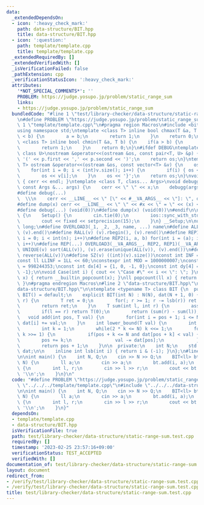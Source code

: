 ```yaml
---
data:
  _extendedDependsOn:
  - icon: ':heavy_check_mark:'
    path: data-structure/BIT.hpp
    title: data-structure/BIT.hpp
  - icon: ':question:'
    path: template/template.cpp
    title: template/template.cpp
  _extendedRequiredBy: []
  _extendedVerifiedWith: []
  _isVerificationFailed: false
  _pathExtension: cpp
  _verificationStatusIcon: ':heavy_check_mark:'
  attributes:
    '*NOT_SPECIAL_COMMENTS*': ''
    PROBLEM: https://judge.yosupo.jp/problem/static_range_sum
    links:
    - https://judge.yosupo.jp/problem/static_range_sum
  bundledCode: "#line 1 \"test/library-checker/data-structure/static-range-sum.test.cpp\"\
    \n#define PROBLEM \"https://judge.yosupo.jp/problem/static_range_sum\"\n#line\
    \ 1 \"template/template.cpp\"\n#pragma region Macros\n#include <bits/stdc++.h>\n\
    using namespace std;\ntemplate <class T> inline bool chmax(T &a, T b) {\n    if(a\
    \ < b) {\n        a = b;\n        return 1;\n    }\n    return 0;\n}\ntemplate\
    \ <class T> inline bool chmin(T &a, T b) {\n    if(a > b) {\n        a = b;\n\
    \        return 1;\n    }\n    return 0;\n}\n#ifdef DEBUG\ntemplate <class T,\
    \ class U>\nostream &operator<<(ostream &os, const pair<T, U> &p) {\n    os <<\
    \ '(' << p.first << ',' << p.second << ')';\n    return os;\n}\ntemplate <class\
    \ T> ostream &operator<<(ostream &os, const vector<T> &v) {\n    os << '{';\n\
    \    for(int i = 0; i < (int)v.size(); i++) {\n        if(i) { os << ','; }\n\
    \        os << v[i];\n    }\n    os << '}';\n    return os;\n}\nvoid debugg()\
    \ { cerr << endl; }\ntemplate <class T, class... Args>\nvoid debugg(const T &x,\
    \ const Args &... args) {\n    cerr << \" \" << x;\n    debugg(args...);\n}\n\
    #define debug(...)                                                           \
    \  \\\n    cerr << __LINE__ << \" [\" << #__VA_ARGS__ << \"]: \", debugg(__VA_ARGS__)\n\
    #define dump(x) cerr << __LINE__ << \" \" << #x << \" = \" << (x) << endl\n#else\n\
    #define debug(...) (void(0))\n#define dump(x) (void(0))\n#endif\n\nstruct Setup\
    \ {\n    Setup() {\n        cin.tie(0);\n        ios::sync_with_stdio(false);\n\
    \        cout << fixed << setprecision(15);\n    }\n} __Setup;\n\nusing ll = long\
    \ long;\n#define OVERLOAD3(_1, _2, _3, name, ...) name\n#define ALL(v) (v).begin(),\
    \ (v).end()\n#define RALL(v) (v).rbegin(), (v).rend()\n#define REP1(i, n) for(int\
    \ i = 0; i < int(n); i++)\n#define REP2(i, a, b) for(int i = (a); i < int(b);\
    \ i++)\n#define REP(...) OVERLOAD3(__VA_ARGS__, REP2, REP1)(__VA_ARGS__)\n#define\
    \ UNIQUE(v) sort(ALL(v)), (v).erase(unique(ALL(v)), (v).end())\n#define REVERSE(v)\
    \ reverse(ALL(v))\n#define SZ(v) ((int)(v).size())\nconst int INF = 1 << 30;\n\
    const ll LLINF = 1LL << 60;\nconstexpr int MOD = 1000000007;\nconstexpr int MOD2\
    \ = 998244353;\nconst int dx[4] = {1, 0, -1, 0};\nconst int dy[4] = {0, 1, 0,\
    \ -1};\n\nvoid Case(int i) { cout << \"Case #\" << i << \": \"; }\nint popcount(int\
    \ x) { return __builtin_popcount(x); }\nll popcount(ll x) { return __builtin_popcountll(x);\
    \ }\n#pragma endregion Macros\n#line 2 \"data-structure/BIT.hpp\"\n\n#line 5 \"\
    data-structure/BIT.hpp\"\n\ntemplate <typename T> class BIT {\n  public:\n   \
    \ BIT() = default;\n    explicit BIT(int N) : N(N), dat(N + 1, 0) {}\n    T sum(int\
    \ r) {\n        T ret = 0;\n        for(; r >= 1; r -= lsb(r)) ret += dat[r];\n\
    \        return ret;\n    }\n    T sum(int l, int r) {\n        assert(l <= r);\n\
    \        if(l == r) return T(0);\n        return (sum(r) - sum(l));\n    }\n \
    \   void add(int pos, T val) {\n        for(int i = pos + 1; i <= N; i += lsb(i))\
    \ dat[i] += val;\n    }\n    int lower_bound(T val) {\n        int pos = 0;\n\
    \        int k = 1;\n        while(2 * k <= N) k <<= 1;\n        for(; k >= 1;\
    \ k >>= 1) {\n            if(pos + k <= N and dat[pos + k] < val) {\n        \
    \        pos += k;\n                val -= dat[pos];\n            }\n        }\n\
    \        return pos + 1;\n    }\n\n  private:\n    int N;\n    std::vector<T>\
    \ dat;\n\n    inline int lsb(int i) { return i & (-i); }\n};\n#line 4 \"test/library-checker/data-structure/static-range-sum.test.cpp\"\
    \n\nint main() {\n    int N, Q;\n    cin >> N >> Q;\n    BIT<ll> bt(N);\n    REP(i,\
    \ N) {\n        ll a;\n        cin >> a;\n        bt.add(i, a);\n    }\n    while(Q--)\
    \ {\n        int l, r;\n        cin >> l >> r;\n        cout << bt.sum(l, r) <<\
    \ '\\n';\n    }\n}\n"
  code: "#define PROBLEM \"https://judge.yosupo.jp/problem/static_range_sum\"\n#include\
    \ \"../../../template/template.cpp\"\n#include \"../../../data-structure/BIT.hpp\"\
    \n\nint main() {\n    int N, Q;\n    cin >> N >> Q;\n    BIT<ll> bt(N);\n    REP(i,\
    \ N) {\n        ll a;\n        cin >> a;\n        bt.add(i, a);\n    }\n    while(Q--)\
    \ {\n        int l, r;\n        cin >> l >> r;\n        cout << bt.sum(l, r) <<\
    \ '\\n';\n    }\n}"
  dependsOn:
  - template/template.cpp
  - data-structure/BIT.hpp
  isVerificationFile: true
  path: test/library-checker/data-structure/static-range-sum.test.cpp
  requiredBy: []
  timestamp: '2023-02-25 23:57:16+09:00'
  verificationStatus: TEST_ACCEPTED
  verifiedWith: []
documentation_of: test/library-checker/data-structure/static-range-sum.test.cpp
layout: document
redirect_from:
- /verify/test/library-checker/data-structure/static-range-sum.test.cpp
- /verify/test/library-checker/data-structure/static-range-sum.test.cpp.html
title: test/library-checker/data-structure/static-range-sum.test.cpp
---
```


